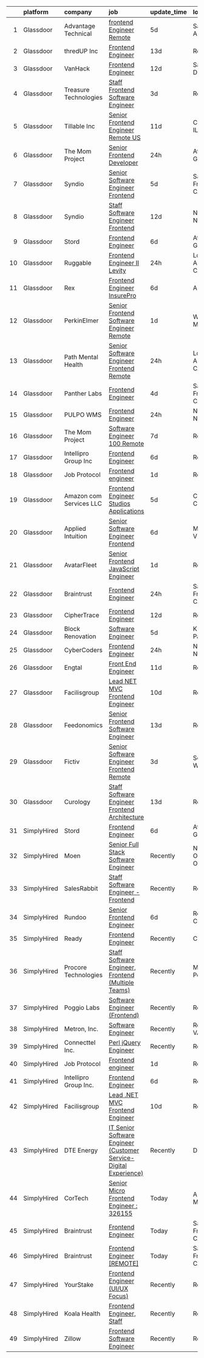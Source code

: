

|    | platform    | company                 | job                                                                                                                                                                                                                                                                                                                                                                                                                                                                                                                                                                                                                                                                                                                                                                                                                                                                                                                                                                                                                                                                                                                                                                                                                                                                                                                                                                      | update_time   | location          |
|---:|:------------|:------------------------|:-------------------------------------------------------------------------------------------------------------------------------------------------------------------------------------------------------------------------------------------------------------------------------------------------------------------------------------------------------------------------------------------------------------------------------------------------------------------------------------------------------------------------------------------------------------------------------------------------------------------------------------------------------------------------------------------------------------------------------------------------------------------------------------------------------------------------------------------------------------------------------------------------------------------------------------------------------------------------------------------------------------------------------------------------------------------------------------------------------------------------------------------------------------------------------------------------------------------------------------------------------------------------------------------------------------------------------------------------------------------------|:--------------|:------------------|
|  1 | Glassdoor   | Advantage Technical     | [frontend Engineer   Remote](https://www.glassdoor.com/partner/jobListing.htm?pos=108&ao=1110586&s=58&guid=00000182a572e628965b1489f94239be&src=GD_JOB_AD&t=SR&vt=w&ea=1&cs=1_bc9d7e88&cb=1660633147395&jobListingId=1008065193903&cpc=82B3195DA92CAF92&jrtk=3-0-1gain5pn7jm4n801-1gain5pnm2bek000-b0d9bee2210b2643--6NYlbfkN0CQRQ3eiV4YWjrRS1ho7HVQ9JO8v6Fb3eU0yDOJbdOiEguntuRlpE4-_N6DYLNj-Gpz_X17MIyD4yiwdrmEEV9vmg_3BqtZ6d6ikGF25xJM0yvopLsUu7BdyiaUUut_VXIQEXASSQ9S_MerwsHMbmrYO7haoSlsvXRHtAnhU7DDqX-IqvlhQdU7MguJNMgf3YQff7gFLdRJbP_0i4rHlvRbHR5xvNn5GJpXpHxwsD2jnNuuRT_97Prc50JJhZ62aI65b-iD9hbTVavM9Vz_M7BhfndPS0riHUQYNd7AmdEvOSJC5L6M5g6E4C6tE5vrf6IgWFzCvEXLP2HBhBYCnukupL4UTBMKmzeF7axu5_Jq_iAKccsIvs9fjM0qCl9RAdf4KGRUOyVIijmLcu0-ccMfA8yjf566SyFi0pO1lneMu1XHWzyry0RKSPM3pr4kW55IUehsaD3szru6gWlieK9Hz9Do_pSnCq_c3yeMvx9BPkfunlRStEWfAF2VqBCYn987ADEzEbfN57vnLOFYQT_B0vfRPS_bFwmTNuXgv_oD231g-UrOidBrxhChh8AKFss%3D)                                                                                                                                                                                                                                                                                                                                                                                                                                      | 5d            | Santa Ana, CA     |
|  2 | Glassdoor   | thredUP Inc             | [Frontend Engineer](https://www.glassdoor.com/partner/jobListing.htm?pos=115&ao=1136043&s=58&guid=00000182a572e628965b1489f94239be&src=GD_JOB_AD&t=SR&vt=w&cs=1_34913cb9&cb=1660633147397&jobListingId=1008048313764&jrtk=3-0-1gain5pn7jm4n801-1gain5pnm2bek000-4bf6c360fd6832a1-)                                                                                                                                                                                                                                                                                                                                                                                                                                                                                                                                                                                                                                                                                                                                                                                                                                                                                                                                                                                                                                                                                       | 13d           | Remote            |
|  3 | Glassdoor   | VanHack                 | [Frontend Engineer](https://www.glassdoor.com/partner/jobListing.htm?pos=116&ao=1136043&s=58&guid=00000182a572e628965b1489f94239be&src=GD_JOB_AD&t=SR&vt=w&cs=1_8bf580e1&cb=1660633147397&jobListingId=1008051122685&jrtk=3-0-1gain5pn7jm4n801-1gain5pnm2bek000-79b2f527b4dc7fc7-)                                                                                                                                                                                                                                                                                                                                                                                                                                                                                                                                                                                                                                                                                                                                                                                                                                                                                                                                                                                                                                                                                       | 12d           | San Diego, CA     |
|  4 | Glassdoor   | Treasure Technologies   | [Staff Frontend Software Engineer](https://www.glassdoor.com/partner/jobListing.htm?pos=118&ao=1136043&s=58&guid=00000182a572e628965b1489f94239be&src=GD_JOB_AD&t=SR&vt=w&cs=1_b487f556&cb=1660633147398&jobListingId=1008068807322&jrtk=3-0-1gain5pn7jm4n801-1gain5pnm2bek000-a7681772b32ed580-)                                                                                                                                                                                                                                                                                                                                                                                                                                                                                                                                                                                                                                                                                                                                                                                                                                                                                                                                                                                                                                                                        | 3d            | Remote            |
|  5 | Glassdoor   | Tillable  Inc           | [Senior Frontend Engineer  Remote US ](https://www.glassdoor.com/partner/jobListing.htm?pos=119&ao=1136043&s=58&guid=00000182a572e628965b1489f94239be&src=GD_JOB_AD&t=SR&vt=w&cs=1_240c5ac6&cb=1660633147398&jobListingId=1008053103756&jrtk=3-0-1gain5pn7jm4n801-1gain5pnm2bek000-ae8cc582abc030d1-)                                                                                                                                                                                                                                                                                                                                                                                                                                                                                                                                                                                                                                                                                                                                                                                                                                                                                                                                                                                                                                                                    | 11d           | Chicago, IL       |
|  6 | Glassdoor   | The Mom Project         | [Senior Frontend Developer](https://www.glassdoor.com/partner/jobListing.htm?pos=104&ao=1110586&s=58&guid=00000182a572e628965b1489f94239be&src=GD_JOB_AD&t=SR&vt=w&cs=1_f273644d&cb=1660633147394&jobListingId=1008072694764&cpc=1120CD366D53BFD9&jrtk=3-0-1gain5pn7jm4n801-1gain5pnm2bek000-a69e7c97605910db--6NYlbfkN0BDp_epf89aHDQhKpPegNJQ_ldQpEFZQsM9OcONMGxWx6pU56EKHF58QjVdAUvn2gUdKzeHAlSzK7GfdZDucQgXQ764tmPq9WcaiHmHxX1jpSoaoCGORCNWtFxx2HJyXu1CDgMpxWP5NMgccEbyjOmHcawVBkN4eusbbjk-h-r_8wmF8YAS2k_E1z1dofe0_lxN-O2TsmsSPyZjBYscEdB_Soi-XCxcIRmZKdzps0w9scUq3armRMJfEuPwgmxfrFFMzc-3WHx8YXsg0b4LLXXSWZTDmYr3cSakK8dKTZsf_db11VCqgG5nQe3A4wHLz9SA6wOYu3BnAqtYh1ByO-d3rLuL0SWyKQiY2BN-wBmxKF3543ivSiiTUGhS-ULZyNdoqH5nlqvH0y4aSNjVgOx03PWwdJ4on8Hfj22kh7Bpdgk0i4YOkPfx7AbS3CBtSVCd6jbrQji8hh2f1xlR4nYLv9nJ11WeBeIIl9j9gFzU7T9AKmWCbaxxMocECAJ89BDOa4N8E_sxJq3lHqpqNizbyfyGiGbGNAdajhtcF2FSCS55UIE9pLLi6voeSvMvYGnHf5BPBsCacQ%3D%3D)                                                                                                                                                                                                                                                                                                                                                                                                                              | 24h           | Atlanta, GA       |
|  7 | Glassdoor   | Syndio                  | [Senior Software Engineer  Frontend](https://www.glassdoor.com/partner/jobListing.htm?pos=127&ao=1136043&s=58&guid=00000182a572e628965b1489f94239be&src=GD_JOB_AD&t=SR&vt=w&ea=1&cs=1_8bed84b9&cb=1660633147399&jobListingId=1008065936716&jrtk=3-0-1gain5pn7jm4n801-1gain5pnm2bek000-1d0baf9cec3cdb22-)                                                                                                                                                                                                                                                                                                                                                                                                                                                                                                                                                                                                                                                                                                                                                                                                                                                                                                                                                                                                                                                                 | 5d            | San Francisco, CA |
|  8 | Glassdoor   | Syndio                  | [Staff Software Engineer  Frontend](https://www.glassdoor.com/partner/jobListing.htm?pos=122&ao=1136043&s=58&guid=00000182a572e628965b1489f94239be&src=GD_JOB_AD&t=SR&vt=w&ea=1&cs=1_de4c7828&cb=1660633147398&jobListingId=1008051813424&jrtk=3-0-1gain5pn7jm4n801-1gain5pnm2bek000-ce19c53a5413b0b3-)                                                                                                                                                                                                                                                                                                                                                                                                                                                                                                                                                                                                                                                                                                                                                                                                                                                                                                                                                                                                                                                                  | 12d           | New York, NY      |
|  9 | Glassdoor   | Stord                   | [Frontend Engineer](https://www.glassdoor.com/partner/jobListing.htm?pos=117&ao=1136043&s=58&guid=00000182a572e628965b1489f94239be&src=GD_JOB_AD&t=SR&vt=w&ea=1&cs=1_682c9521&cb=1660633147398&jobListingId=1008063596191&jrtk=3-0-1gain5pn7jm4n801-1gain5pnm2bek000-c278de02ccd50e66-)                                                                                                                                                                                                                                                                                                                                                                                                                                                                                                                                                                                                                                                                                                                                                                                                                                                                                                                                                                                                                                                                                  | 6d            | Atlanta, GA       |
| 10 | Glassdoor   | Ruggable                | [Frontend Engineer II  Levity ](https://www.glassdoor.com/partner/jobListing.htm?pos=130&ao=1136043&s=58&guid=00000182a572e628965b1489f94239be&src=GD_JOB_AD&t=SR&vt=w&ea=1&cs=1_d360799e&cb=1660633147399&jobListingId=1008072452385&jrtk=3-0-1gain5pn7jm4n801-1gain5pnm2bek000-dc6bf9b5fd9e9b1a-)                                                                                                                                                                                                                                                                                                                                                                                                                                                                                                                                                                                                                                                                                                                                                                                                                                                                                                                                                                                                                                                                      | 24h           | Los Angeles, CA   |
| 11 | Glassdoor   | Rex                     | [Frontend Engineer  InsurePro](https://www.glassdoor.com/partner/jobListing.htm?pos=123&ao=1136043&s=58&guid=00000182a572e628965b1489f94239be&src=GD_JOB_AD&t=SR&vt=w&cs=1_c7053877&cb=1660633147399&jobListingId=1008063379496&jrtk=3-0-1gain5pn7jm4n801-1gain5pnm2bek000-2c3407a2f04133e9-)                                                                                                                                                                                                                                                                                                                                                                                                                                                                                                                                                                                                                                                                                                                                                                                                                                                                                                                                                                                                                                                                            | 6d            | Austin, TX        |
| 12 | Glassdoor   | PerkinElmer             | [Senior Frontend Software Engineer   Remote](https://www.glassdoor.com/partner/jobListing.htm?pos=103&ao=1110586&s=58&guid=00000182a572e628965b1489f94239be&src=GD_JOB_AD&t=SR&vt=w&cs=1_25b04f5e&cb=1660633147394&jobListingId=1008070779549&cpc=B076152010A3B66C&jrtk=3-0-1gain5pn7jm4n801-1gain5pnm2bek000-938ed9a872ae344c--6NYlbfkN0DBy0pnRDnMyJusyxqL8SoipgPg3SpcIPOke8p4f-rf65JLATO2hz8crNfgcTIudiE87F1yMAbcuK6Luo-9heXk6E87EmV7__PsNBajJjzbHLHCUx0vhWC3epdWyDwkWVlpCdDYmEYOvYJbvA1YV1fP6CUFzYYle2jzmnimNvBJfwe3T3PsQruE_0X3VSTx-mTJ3q6A2nuMS7_UP5HBQPzRGXp66pmQxIIgC2hwSEeEqVJQ5eHeFApHXR0PtDmfwDjaXaUI0AHV3LOt26X5gvd64y-u2F33wH-9x05XKrSn7H8ZrQVegb6zYdgMBQHAgXBa6rEKAGxGB223h_fO8D3ohvG7ful_gpOnpssxhxbCo1vAh2TvAMcEftffy0v1C-NDE3yjpILmSf9TOhdAL2JzUoX93ij8WclGODNV3jAsqlyoNcgadDnh)                                                                                                                                                                                                                                                                                                                                                                                                                                                                                                                                                                         | 1d            | Waltham, MA       |
| 13 | Glassdoor   | Path Mental Health      | [Senior Software Engineer   Frontend  Remote ](https://www.glassdoor.com/partner/jobListing.htm?pos=128&ao=1136043&s=58&guid=00000182a572e628965b1489f94239be&src=GD_JOB_AD&t=SR&vt=w&ea=1&cs=1_03713d5c&cb=1660633147399&jobListingId=1008072453474&jrtk=3-0-1gain5pn7jm4n801-1gain5pnm2bek000-3efd06c2cb07e692-)                                                                                                                                                                                                                                                                                                                                                                                                                                                                                                                                                                                                                                                                                                                                                                                                                                                                                                                                                                                                                                                       | 24h           | Los Angeles, CA   |
| 14 | Glassdoor   | Panther Labs            | [Frontend Engineer](https://www.glassdoor.com/partner/jobListing.htm?pos=113&ao=1136043&s=58&guid=00000182a572e628965b1489f94239be&src=GD_JOB_AD&t=SR&vt=w&cs=1_ff9b2d7c&cb=1660633147397&jobListingId=1008067665891&jrtk=3-0-1gain5pn7jm4n801-1gain5pnm2bek000-15e266024b420cf0-)                                                                                                                                                                                                                                                                                                                                                                                                                                                                                                                                                                                                                                                                                                                                                                                                                                                                                                                                                                                                                                                                                       | 4d            | San Francisco, CA |
| 15 | Glassdoor   | PULPO WMS               | [Frontend Engineer](https://www.glassdoor.com/partner/jobListing.htm?pos=114&ao=1136043&s=58&guid=00000182a572e628965b1489f94239be&src=GD_JOB_AD&t=SR&vt=w&ea=1&cs=1_16773fc0&cb=1660633147397&jobListingId=1008071636187&jrtk=3-0-1gain5pn7jm4n801-1gain5pnm2bek000-48ab4aa8b3fc6e6a-)                                                                                                                                                                                                                                                                                                                                                                                                                                                                                                                                                                                                                                                                                                                                                                                                                                                                                                                                                                                                                                                                                  | 24h           | Newark, NJ        |
| 16 | Glassdoor   | The Mom Project         | [Software Engineer  100  Remote ](https://www.glassdoor.com/partner/jobListing.htm?pos=106&ao=1110586&s=58&guid=00000182a572e628965b1489f94239be&src=GD_JOB_AD&t=SR&vt=w&cs=1_a6a10196&cb=1660633147394&jobListingId=1008060831082&cpc=82B3195DA92CAF92&jrtk=3-0-1gain5pn7jm4n801-1gain5pnm2bek000-acd80b9cc5a806e1--6NYlbfkN0BDp_epf89aHDQhKpPegNJQ_ldQpEFZQsM9OcONMGxWx6pU56EKHF58QjVdAUvn2gVxaSg2G5bZNzDAjOOxqMf86v1A1c6CLP8mu1Zgs3ueKH6X93R_4ptPqpJ5xiS6qqRRM1l9Y0ONTW3JhE5S8JlOIriSYAG90-IVbXiD0_FnziNwz3JsD90CyGPlExRVwiZvfIZ5x7sTlVcU_S-DRtDrbkXS5vRS6T8VfH3HLyWXwfIdd0c3aba1OBOhXNiWnC27cpmV0NS44D_MuEQJF5PguB1KJojXTa33iVXOGvh_2p6EGtPJGzTgYhjuQlIktokOogJ6xEzuD5qgDgBHEYzU2drwUhJmjxXP7CsGBB8nXMNAPU9zmVPBoEA4cRHEtOMfFzIK_8DnQDtu4OsVnKPF8GLr0sxZiay-b6D-ybB_db747Ec6cjm36iC_cnNXU9eNLc6YK72-gd9ED-ZAUAH2uzC98D1fEFG8cTCVXIaGYYQy_HjraSaA16xhuwqRfXO-S1ZRGYVnrr7x2hTMAKsiVvTdvdBko8pUlIufsQTRA2nMLi5Jm7McE4rASxEB_rm4o4A5NaljHA%3D%3D)                                                                                                                                                                                                                                                                                                                                                                                                                        | 7d            | Remote            |
| 17 | Glassdoor   | Intellipro Group Inc    | [Frontend Engineer](https://www.glassdoor.com/partner/jobListing.htm?pos=111&ao=1136043&s=58&guid=00000182a572e628965b1489f94239be&src=GD_JOB_AD&t=SR&vt=w&ea=1&cs=1_b12205e8&cb=1660633147397&jobListingId=1008063176703&jrtk=3-0-1gain5pn7jm4n801-1gain5pnm2bek000-ed3389bb1973e34f-)                                                                                                                                                                                                                                                                                                                                                                                                                                                                                                                                                                                                                                                                                                                                                                                                                                                                                                                                                                                                                                                                                  | 6d            | Remote            |
| 18 | Glassdoor   | Job Protocol            | [Frontend engineer](https://www.glassdoor.com/partner/jobListing.htm?pos=110&ao=1136043&s=58&guid=00000182a572e628965b1489f94239be&src=GD_JOB_AD&t=SR&vt=w&ea=1&cs=1_32537670&cb=1660633147396&jobListingId=1008070616623&jrtk=3-0-1gain5pn7jm4n801-1gain5pnm2bek000-7017c6263bebbc73-)                                                                                                                                                                                                                                                                                                                                                                                                                                                                                                                                                                                                                                                                                                                                                                                                                                                                                                                                                                                                                                                                                  | 1d            | Remote            |
| 19 | Glassdoor   | Amazon com Services LLC | [Frontend Engineer  Studios Applications](https://www.glassdoor.com/partner/jobListing.htm?pos=120&ao=1136043&s=58&guid=00000182a572e628965b1489f94239be&src=GD_JOB_AD&t=SR&vt=w&cs=1_05b25e06&cb=1660633147398&jobListingId=1008064169056&jrtk=3-0-1gain5pn7jm4n801-1gain5pnm2bek000-da121191a763e579-)                                                                                                                                                                                                                                                                                                                                                                                                                                                                                                                                                                                                                                                                                                                                                                                                                                                                                                                                                                                                                                                                 | 5d            | Culver City, CA   |
| 20 | Glassdoor   | Applied Intuition       | [Senior Software Engineer   Frontend](https://www.glassdoor.com/partner/jobListing.htm?pos=125&ao=1136043&s=58&guid=00000182a572e628965b1489f94239be&src=GD_JOB_AD&t=SR&vt=w&cs=1_ec6d07f2&cb=1660633147399&jobListingId=1008062334029&jrtk=3-0-1gain5pn7jm4n801-1gain5pnm2bek000-3b433381b724e75f-)                                                                                                                                                                                                                                                                                                                                                                                                                                                                                                                                                                                                                                                                                                                                                                                                                                                                                                                                                                                                                                                                     | 6d            | Mountain View, CA |
| 21 | Glassdoor   | AvatarFleet             | [Senior Frontend JavaScript Engineer](https://www.glassdoor.com/partner/jobListing.htm?pos=101&ao=1110586&s=58&guid=00000182a572e628965b1489f94239be&src=GD_JOB_AD&t=SR&vt=w&ea=1&cs=1_1065fb35&cb=1660633147394&jobListingId=1008070391436&cpc=C3517E2410EFB392&jrtk=3-0-1gain5pn7jm4n801-1gain5pnm2bek000-27f626273cf28d3e--6NYlbfkN0Bu-RUGtz6mg5En22UjlbptoWRwxvywIwtZgNbXqcbXlzG4mmBgDXoYWnM0nGrcqywPJm_UI2t0mATlqjWv0y_ZHpkmQH4AzzRiAC3V4sI3wPsvG5uCzfL5Nnq2ebDOUmPExLjgcSel4uFZRSeoRBtGR-1MUuFDJ4TPDuksGiiomHhSd27h6yF0xzgpNEx2DWn-eTKOEzAbf4A_VO6xLzOZ58T0yUncDlZT-GVarHkxhrDxNRiyWZJokHzgUZ9q3Pyw8l119Bhj0BDw8PQdqhTO5qP0LcPepvSPrrpaAX1X_aEFoSTzZBZ7hARPflUIgP0yAyRiuf3GHb_v1ALDwrtpPTmJuQmnrtlVMCkO1Ky-sT5GnGqZ8YGt9iNpGcG3Bcxi-z9o3IN_YgintpAzfq_nMgvwqeUlx7cFyaihTnrBdXblQc74ZIs_wR2kTRJVxOymsBY0GfAVFsQbDfwCHmaxpeYxz0PtLQp6TWxZTOsvpWZw3pkKpeUqsVsoZzmMytU%3D)                                                                                                                                                                                                                                                                                                                                                                                                                                                                                             | 1d            | Remote            |
| 22 | Glassdoor   | Braintrust              | [Frontend Engineer](https://www.glassdoor.com/partner/jobListing.htm?pos=112&ao=1136043&s=58&guid=00000182a572e628965b1489f94239be&src=GD_JOB_AD&t=SR&vt=w&ea=1&cs=1_4c5c6572&cb=1660633147397&jobListingId=1008072283122&jrtk=3-0-1gain5pn7jm4n801-1gain5pnm2bek000-6aaf16b46a7c4e2a-)                                                                                                                                                                                                                                                                                                                                                                                                                                                                                                                                                                                                                                                                                                                                                                                                                                                                                                                                                                                                                                                                                  | 24h           | San Francisco, CA |
| 23 | Glassdoor   | CipherTrace             | [Frontend Engineer](https://www.glassdoor.com/partner/jobListing.htm?pos=124&ao=1136043&s=58&guid=00000182a572e628965b1489f94239be&src=GD_JOB_AD&t=SR&vt=w&cs=1_832087a6&cb=1660633147399&jobListingId=1008049986571&jrtk=3-0-1gain5pn7jm4n801-1gain5pnm2bek000-5a5f0582cf1610b7-)                                                                                                                                                                                                                                                                                                                                                                                                                                                                                                                                                                                                                                                                                                                                                                                                                                                                                                                                                                                                                                                                                       | 12d           | Remote            |
| 24 | Glassdoor   | Block Renovation        | [Software Engineer](https://www.glassdoor.com/partner/jobListing.htm?pos=109&ao=1110586&s=58&guid=00000182a572e628965b1489f94239be&src=GD_JOB_AD&t=SR&vt=w&cs=1_8769a258&cb=1660633147395&jobListingId=1008065073311&cpc=451933188B21919D&jrtk=3-0-1gain5pn7jm4n801-1gain5pnm2bek000-d9629f09d642130c--6NYlbfkN0DG4ntHtB_rMsnfhgmnSvK2brktLme1L4SiDeJjQ-izrVOLqRJ5-yjEhSyAj73O13SWwd-5s53DCSSzGANGvNa16rGCUeCocmdbbrFvlq4oKeySxwYrqP-d_22MEew5-h6dMi9Uvbz4oDDQTJFDSYIsATuiO7CgED421d8tqQ2vYLO5ojn7At9J01P9qMXGnYwe_RNzHv-dYL8lOSbgc4BbWwRbDiTAIzhpqx7WFJd4yBd_7WCduRUb9LseO69yraVJCu92CNfnNy9Q_Qe8slbthKwlgxmF5FKAn449NMy267eHwI7crEVRbjh1Bxa9QQNP3yv8Rqrf9-uQpLy3GSbgjpk-ncc2qN0Xw3yT_5nOn2XBh9Xykke8QN4WIFTQB0dMDPj5cO6FkEXqTs1Pmo7ihbuFIIceDtG2q0J8XJJE5Lzi-g6F7MRsi-emM2KPQdsGz-6o0P1Po0DW7ik3pmD9h9wpx5wdMRmiTdBxUk4gqEJ7I6l-KGfIcCjfrCfJwG_03V9CaHIRAzQmsIXCb7qkCw2i7ygmM_qvnUe9nC3SmdQewfd--6y8gYIow6-K-hvFYHlpUQI0LNnrVDavmsvjdJF3XJQDDovWshRp2QnChU8F-9uq6nCaW1dBMDZTJDIN_lFfUkXth4CG1GBdDSsFxJJi11JZy49u89BcFhSTEUmH9gE97Oum4zQgPEniq6_-h7svUnIh-m6zcAMlDKCoQhYQpIqw0yvgmpqEFV-vgUNsu_7cCkxXXc_big-f_SDRe1CXYq0-PBsIIykHd-euNMrGnny9L6G8_G4HiR4RYkuX0uUQ6IjOlG5TtqeArAVTQnnTOKrnlwmdJosDqB2SDVbpaYedST18Y5Ws-kB5IMRSLMaHa0nV-B3pgoZYqemp2NQLXmiMXudwVeNyKgKWfKzl20fFilp9wsJoSN-9D3fpjhUA1VYpf6x7KKa-3rssVu9UG80uEUlpNDzc3q1V)                                  | 5d            | Kings Park, NY    |
| 25 | Glassdoor   | CyberCoders             | [Frontend Engineer](https://www.glassdoor.com/partner/jobListing.htm?pos=105&ao=1110586&s=58&guid=00000182a572e628965b1489f94239be&src=GD_JOB_AD&t=SR&vt=w&ea=1&cs=1_89a8c021&cb=1660633147395&jobListingId=1008072528747&cpc=C4A69CCDBB3B9599&jrtk=3-0-1gain5pn7jm4n801-1gain5pnm2bek000-70e4e697758d459e--6NYlbfkN0CpFJQzrgRR8WqXWK1qKKEqALWJw739KlKqr2H-MSI4eoBlI4EFrmor2FYZMP3muM1yR-0xa60PJnKQbEx9zxJcwK3D5MA9wSdnG9n56XadqeaBMSxpyqSiMMe23uhKXP5s7LUemLyp0tXdl5AvXSOV_QAJPZis7UJHnAIYFr8mY0mYPoEObCp8WK2NYQ1vqB0OJ2yLCh6Dy4gkoRhoRmgqca_qaVTa_gfPRWmnIUy3RxXXGdFBv9rYR7ED458nilHIeSHhC6ADBOJYmQt-CcXKcHyzHwmL2Egd5_A6rjgxaY-6S_PJxXd9NzLOdETjHs6AFPQ7Cw3QX_1G8G9v69ZkGkP7bU6tCaneymO5ulZumK00sr-BMbYHXMPIirBq9SXIFta31hPY1j1NxC0kegmcwvfmxQ52skT7xuBbe3pEqZFyy2mnEIppDDwnq2sjEZOnZm_LdS2Fx644RGe8gFSQ7Ni97Ih_0RHbbW53TQK9806Q7-BwY22EJCNRQPyb9OKsrEVuT5lp8VKTS3QUVB2tbg6LxwccwAhiinG9LibK4v_q4JLMrTZcvzzCCgrqGoPMkVqsgn0P6xz7ikYka1nZR2ohDgTObPvEYrHN9o-T5glDGKOZyqhpeo7FLVHEsGC46ktg5yFkxzlgFJf94vCyy0vVZSdST_wc7gC2J9SvP1VvJhXeTop_UnfwT2hQMmBqKYbG7YwS5PhUt9ZkLvarkfxcOpxxlqCByhhmsL4aOYY3MWAEz_Y5AvfCgdjNXjGcr5laPXlww2Q3vc7OLSb1UDgeISGwa8pdhponyjvH7RimhlDoONNf1KJNJ_56DrnRAfLsDqQuusdwaMCCJv9xiGUyJjjjQ8DTnzAlWxDRNGmnEYo1YhQa8z6Q0v-CQJQwE6O3LYizsDgE0X1DmnwHZOWpqrJe9RUKeYXU0mNkrvgUlAY2RUFBVbgtuPGd3VFvlrVnOJaqR5bVEGi6lxaeEcMlQvvq_CoqPK6lj6jUBw%3D%3D) | 24h           | New York, NY      |
| 26 | Glassdoor   | Engtal                  | [Front End Engineer](https://www.glassdoor.com/partner/jobListing.htm?pos=107&ao=1110586&s=58&guid=00000182a572e628965b1489f94239be&src=GD_JOB_AD&t=SR&vt=w&ea=1&cs=1_774dc81e&cb=1660633147395&jobListingId=1008052522774&cpc=3BA4CE39D5B5DEF5&jrtk=3-0-1gain5pn7jm4n801-1gain5pnm2bek000-71a444158f5699fe--6NYlbfkN0B7Z8t6fEMDh_BTkcJVPNJicKvZQEBTy5HSwyHa20ewqmyfWNXjNsfvmtdqiCQm-EzowJKotOv_WjYgXr6s0thNrtR8Nf5EbUKEt6ppAYVG2-AQo-x4g793sW2LOxDCt1n9wIYQsco9lmZbJ6U4qZeSMoRdJ9bloGCf4MOchqSjPEb1e5ShRIiaHCrC02WA4DtbIQQtxSYXTJ6gxaKIle4Fw4JYhhL4wmzWCrNFAvOKRgzJF0IWuDLh0LmO26PaVkiYIB4M7F5xj9rDVaYXJds0EsqdziR9Vx_do7r54RBGEQMBetHrD5aUJ3E5xBxEI0eGUNAGzA00ZxU2BEFP7YN8oUzPdYJwj1zwn_XCG7VFdc_F7ZARTT_NT2dkXJU0OcS6oZWJC0FyX8jjHv3EURE3paf2jBF6nOlcN5FAH3nCfgvaIz-KStA-NgEtV-pImVs0o5ldFfdYBapfzpxw8_ZIvw8zjVxcWFH6RKHqv6ZpkjrxdeB_ZG7PGYbJRQsz938%3D)                                                                                                                                                                                                                                                                                                                                                                                                                                                                                                              | 11d           | Remote            |
| 27 | Glassdoor   | Facilisgroup            | [Lead  NET MVC Frontend Engineer](https://www.glassdoor.com/partner/jobListing.htm?pos=102&ao=1110586&s=58&guid=00000182a572e628965b1489f94239be&src=GD_JOB_AD&t=SR&vt=w&ea=1&cs=1_d4d87e9e&cb=1660633147394&jobListingId=1008055963834&cpc=A0637F14311B9419&jrtk=3-0-1gain5pn7jm4n801-1gain5pnm2bek000-b01b7b7369761d04--6NYlbfkN0Cz86ijMSm45hYDpkCgCyLV0kCqC69T71afzVOPYQtY4J7R92D6MKvHAtR1M78sv4iaRVOuhwS5O1ObS5b3_592KS2y7yrxVW3SkuJYW7QePzsD8DdjibIOgEMDKb-F3q0urKaMvZ980Mgs1uauI7Zm4tCnyw6YHijaCdiQzlJOeVzutyy-eq8R8uD0Un4dxbYXEU3tabX1EJvzbTYtV5zqfSn0J8u-QS_yrODJFaLA1aHM6GdUblkDaWgmnZAWC6K2p_R4eHaDNo4OsdL2MCGn9_yeOE08DxqkYGmIoBOsJwOEJjAo6VWsoIztWIcyt1_AnYDG-l5D-NCKnLqgAhmLXhKcq7kIoTb75nNohV9k_Zhlpm7qDp1WezkZzU7tcXhGCe6ryagolZlgFa1XrFXgnm7_lZ0L_8lxi7CbVvxbeI6v2xnJSMiwKHwjUfuu0LgdLqBBl-qeZnKL8lRcWzcpjczAvQKOmkfQHXqfdcnQCkwn4CK4zFJDVbjZc-zCwJI8iNPQjAM8eg%3D%3D)                                                                                                                                                                                                                                                                                                                                                                                                                                                                                   | 10d           | Remote            |
| 28 | Glassdoor   | Feedonomics             | [Senior Frontend Software Engineer](https://www.glassdoor.com/partner/jobListing.htm?pos=129&ao=1136043&s=58&guid=00000182a572e628965b1489f94239be&src=GD_JOB_AD&t=SR&vt=w&ea=1&cs=1_264f9ca9&cb=1660633147399&jobListingId=1008047925404&jrtk=3-0-1gain5pn7jm4n801-1gain5pnm2bek000-75d2350de6a4c01e-)                                                                                                                                                                                                                                                                                                                                                                                                                                                                                                                                                                                                                                                                                                                                                                                                                                                                                                                                                                                                                                                                  | 13d           | Remote            |
| 29 | Glassdoor   | Fictiv                  | [Senior Software Engineer  Frontend  Remote ](https://www.glassdoor.com/partner/jobListing.htm?pos=126&ao=1136043&s=58&guid=00000182a572e628965b1489f94239be&src=GD_JOB_AD&t=SR&vt=w&ea=1&cs=1_c63e1ff3&cb=1660633147399&jobListingId=1008069183611&jrtk=3-0-1gain5pn7jm4n801-1gain5pnm2bek000-5f09996ecdc9f633-)                                                                                                                                                                                                                                                                                                                                                                                                                                                                                                                                                                                                                                                                                                                                                                                                                                                                                                                                                                                                                                                        | 3d            | Seattle, WA       |
| 30 | Glassdoor   | Curology                | [Staff Software Engineer  Frontend Architecture](https://www.glassdoor.com/partner/jobListing.htm?pos=121&ao=1136043&s=58&guid=00000182a572e628965b1489f94239be&src=GD_JOB_AD&t=SR&vt=w&cs=1_9bc72dd7&cb=1660633147398&jobListingId=1008047569908&jrtk=3-0-1gain5pn7jm4n801-1gain5pnm2bek000-69bbfdd46e7f5c11-)                                                                                                                                                                                                                                                                                                                                                                                                                                                                                                                                                                                                                                                                                                                                                                                                                                                                                                                                                                                                                                                          | 13d           | Remote            |
| 31 | SimplyHired | Stord                   | [Frontend Engineer](https://www.simplyhired.com/job/N3b_bGlPqrgsDH3sCintlWn8hPr1CC0jE1YfDGK_6590hJcIByo8Sw?q=frontend+engineer)                                                                                                                                                                                                                                                                                                                                                                                                                                                                                                                                                                                                                                                                                                                                                                                                                                                                                                                                                                                                                                                                                                                                                                                                                                          | 6d            | Atlanta, GA       |
| 32 | SimplyHired | Moen                    | [Senior Full Stack Software Engineer](https://www.simplyhired.com/job/1IoT-7QZFJOG0NfV-lKlBdIrrRgTNTvHWnIwFltE0eLn7-mnNqHnZw?q=frontend+engineer)                                                                                                                                                                                                                                                                                                                                                                                                                                                                                                                                                                                                                                                                                                                                                                                                                                                                                                                                                                                                                                                                                                                                                                                                                        | Recently      | North Olmsted, OH |
| 33 | SimplyHired | SalesRabbit             | [Staff Software Engineer - Frontend](https://www.simplyhired.com/job/m6BEagTr-jNnO1hyNXb8Ely4cpl_QW_k6Vr6vVUAirBnm68qAQA-xA?q=frontend+engineer)                                                                                                                                                                                                                                                                                                                                                                                                                                                                                                                                                                                                                                                                                                                                                                                                                                                                                                                                                                                                                                                                                                                                                                                                                         | Recently      | Remote            |
| 34 | SimplyHired | Rundoo                  | [Senior Frontend Engineer](https://www.simplyhired.com/job/rdaVOPGzrPdTd8Hbse-ZLcFxFmnSP066sltQh0WzGREx2sE-J5u3xQ?q=frontend+engineer)                                                                                                                                                                                                                                                                                                                                                                                                                                                                                                                                                                                                                                                                                                                                                                                                                                                                                                                                                                                                                                                                                                                                                                                                                                   | 6d            | Redwood City, CA  |
| 35 | SimplyHired | Ready                   | [Frontend Engineer](https://www.simplyhired.com/job/NfBh9lIXHlK5WnBnJRBiQm0lcc0VntcXWDxclZFLZkHgoLP9ATK3oQ?q=frontend+engineer)                                                                                                                                                                                                                                                                                                                                                                                                                                                                                                                                                                                                                                                                                                                                                                                                                                                                                                                                                                                                                                                                                                                                                                                                                                          | Recently      | California        |
| 36 | SimplyHired | Procore Technologies    | [Staff Software Engineer, Frontend (Multiple Teams)](https://www.simplyhired.com/job/-xzvVYsY0lg2BNCfNLgRy0mkUQ9xDumPckXp7xbxyutfG3oammMzSg?q=frontend+engineer)                                                                                                                                                                                                                                                                                                                                                                                                                                                                                                                                                                                                                                                                                                                                                                                                                                                                                                                                                                                                                                                                                                                                                                                                         | Recently      | Myrtle Point, OR  |
| 37 | SimplyHired | Poggio Labs             | [Software Engineer (Frontend)](https://www.simplyhired.com/job/66XM66vrbNQ6MouDp9HIZ1KRq3cfk2HHIUAwR6viI0scF8ATlOb4ZA?q=frontend+engineer)                                                                                                                                                                                                                                                                                                                                                                                                                                                                                                                                                                                                                                                                                                                                                                                                                                                                                                                                                                                                                                                                                                                                                                                                                               | Recently      | Remote            |
| 38 | SimplyHired | Metron, Inc.            | [Software Engineer](https://www.simplyhired.com/job/Ki0u2YviscUuapPvbVQzKfn_7cjL1LZe97iYKDFqGubP3GmX-av6_w?q=frontend+engineer)                                                                                                                                                                                                                                                                                                                                                                                                                                                                                                                                                                                                                                                                                                                                                                                                                                                                                                                                                                                                                                                                                                                                                                                                                                          | Recently      | Reston, VA        |
| 39 | SimplyHired | Connecttel Inc.         | [Perl jQuery Engineer](https://www.simplyhired.com/job/_zw1e5a-1fBsx6SXInYNMlyabCXCu0hSfElQhGkeNqS4uqg9Wskdxg?q=frontend+engineer)                                                                                                                                                                                                                                                                                                                                                                                                                                                                                                                                                                                                                                                                                                                                                                                                                                                                                                                                                                                                                                                                                                                                                                                                                                       | Recently      | Remote            |
| 40 | SimplyHired | Job Protocol            | [Frontend engineer](https://www.simplyhired.com/job/EfDkzJbLF5qSPQvEshBdxXXnYwEvNhQNnflr9fkViFTJaW_om62kOA?q=frontend+engineer)                                                                                                                                                                                                                                                                                                                                                                                                                                                                                                                                                                                                                                                                                                                                                                                                                                                                                                                                                                                                                                                                                                                                                                                                                                          | 1d            | Remote            |
| 41 | SimplyHired | Intellipro Group Inc.   | [Frontend Engineer](https://www.simplyhired.com/job/0ole71mdeIWBfP0mv7mbq5-NdtLO_hUPvV5gbhsh56ClFLT-14Ckyg?q=frontend+engineer)                                                                                                                                                                                                                                                                                                                                                                                                                                                                                                                                                                                                                                                                                                                                                                                                                                                                                                                                                                                                                                                                                                                                                                                                                                          | 6d            | Remote            |
| 42 | SimplyHired | Facilisgroup            | [Lead .NET MVC Frontend Engineer](https://www.simplyhired.com/job/ELcX4A9lFloAHzxtWQ5ShhI6B1IFmHbAhO52P4VCjrFy7VhJ6qbORA?q=frontend+engineer)                                                                                                                                                                                                                                                                                                                                                                                                                                                                                                                                                                                                                                                                                                                                                                                                                                                                                                                                                                                                                                                                                                                                                                                                                            | 10d           | Remote            |
| 43 | SimplyHired | DTE Energy              | [IT Senior Software Engineer (Customer Service-Digital Experience)](https://www.simplyhired.com/job/JvvTdtUvCo1plGK62BDdH0n7TMZPr1alzEo-BMYw1FrbW71hr3U_pg?q=frontend+engineer)                                                                                                                                                                                                                                                                                                                                                                                                                                                                                                                                                                                                                                                                                                                                                                                                                                                                                                                                                                                                                                                                                                                                                                                          | Recently      | Detroit, MI       |
| 44 | SimplyHired | CorTech                 | [Senior Micro Frontend Engineer : 326155](https://www.simplyhired.com/job/95Hmbmvei-wB5wnwegux6QRsUdeXq7FsbwPKYRfPJYCsYEdni2uw6Q?q=frontend+engineer)                                                                                                                                                                                                                                                                                                                                                                                                                                                                                                                                                                                                                                                                                                                                                                                                                                                                                                                                                                                                                                                                                                                                                                                                                    | Today         | Andover, MA       |
| 45 | SimplyHired | Braintrust              | [Frontend Engineer](https://www.simplyhired.com/job/_hjUgzA1n-CtId2_pheAYXpHx-dZSJiXrwvKUVTmx2U86MOUFptQuw?q=frontend+engineer)                                                                                                                                                                                                                                                                                                                                                                                                                                                                                                                                                                                                                                                                                                                                                                                                                                                                                                                                                                                                                                                                                                                                                                                                                                          | Today         | San Francisco, CA |
| 46 | SimplyHired | Braintrust              | [Frontend Engineer [REMOTE]](https://www.simplyhired.com/job/9vPQ8U_5Qh8kGr_VkvyCTdBB-SBTJneONNG5qk2CaqQgR1pY1PTz9w?q=frontend+engineer)                                                                                                                                                                                                                                                                                                                                                                                                                                                                                                                                                                                                                                                                                                                                                                                                                                                                                                                                                                                                                                                                                                                                                                                                                                 | Today         | San Francisco, CA |
| 47 | SimplyHired | YourStake               | [Frontend Engineer (UI/UX Focus)](https://www.simplyhired.com/job/7o5wFjcJLjexIyohvLJibZPVdB7ioIT0oO1DrEjbV0KZPcrfpP69OA?q=frontend+engineer)                                                                                                                                                                                                                                                                                                                                                                                                                                                                                                                                                                                                                                                                                                                                                                                                                                                                                                                                                                                                                                                                                                                                                                                                                            | Recently      | Remote            |
| 48 | SimplyHired | Koala Health            | [Frontend Engineer, Staff](https://www.simplyhired.com/job/HLiOnFDBLZHbyx2rs4cq9m7N0RVf-g-gb82o7rQiZyX6H_stK65B6g?q=frontend+engineer)                                                                                                                                                                                                                                                                                                                                                                                                                                                                                                                                                                                                                                                                                                                                                                                                                                                                                                                                                                                                                                                                                                                                                                                                                                   | Recently      | Remote            |
| 49 | SimplyHired | Zillow                  | [Frontend Software Engineer](https://www.simplyhired.com/job/lkImpF3Kk1da9Ea4567qzxmERKxvDVcCVZSZarlV-OsULUs7p46mJg?q=frontend+engineer)                                                                                                                                                                                                                                                                                                                                                                                                                                                                                                                                                                                                                                                                                                                                                                                                                                                                                                                                                                                                                                                                                                                                                                                                                                 | Recently      | Remote            |